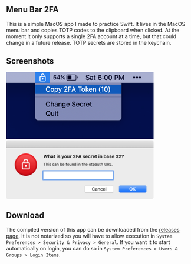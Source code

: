 ## Menu Bar 2FA

This is a simple MacOS app I made to practice Swift. It lives in the MacOS menu bar and copies TOTP codes to the clipboard when clicked. At the moment it only supports a single 2FA account at a time, but that could change in a future release. TOTP secrets are stored in the keychain.

## Screenshots

<img src="Screenshots/copy.png" width="400">
<img src="Screenshots/prompt.png" width="400">

## Download

The compiled version of this app can be downloaded from the [releases page](https://github.com/scottmangiapane/menu-bar-2fa/releases). It is not notarized so you will have to allow execution in `System Preferences > Security & Privacy > General`. If you want it to start automatically on login, you can do so in `System Preferences > Users & Groups > Login Items`.
